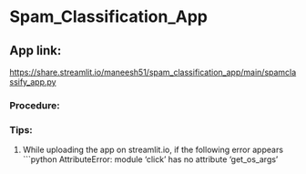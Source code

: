 # Spam_Classification_App

## App link:
https://share.streamlit.io/maneesh51/spam_classification_app/main/spamclassify_app.py

### Procedure:




### Tips:
1. While uploading the app on streamlit.io, if the following error appears ```python
AttributeError: module ‘click’ has no attribute ‘get_os_args’
``` 
